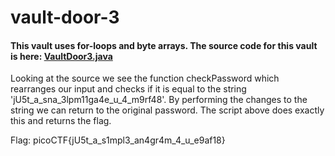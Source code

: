 # vault-door-3
#### This vault uses for-loops and byte arrays. The source code for this vault is here: [VaultDoor3.java](https://2019shell1.picoctf.com/static/cf3e86645522f831c58dba985b23dc04/VaultDoor3.java)

Looking at the source we see the function checkPassword which rearranges our input and checks if it is equal to the string 'jU5t_a_sna_3lpm11ga4e_u_4_m9rf48'.
By performing the changes to the string we can return to the original password. The script above does exactly this and returns the flag.

Flag: picoCTF{jU5t_a_s1mpl3_an4gr4m_4_u_e9af18}
